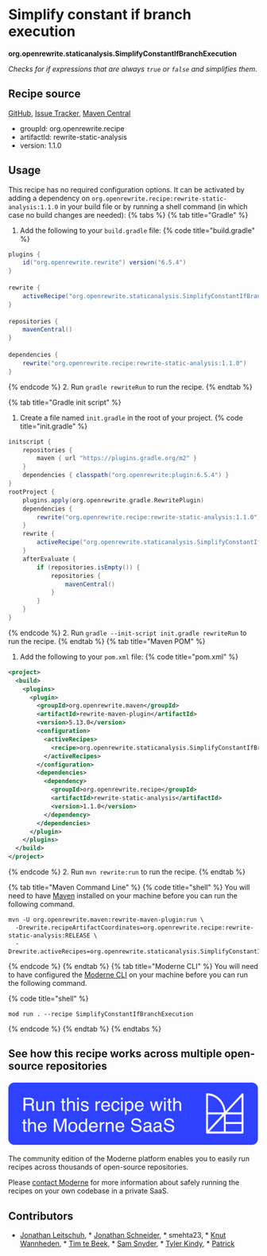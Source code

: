 # Simplify constant if branch execution

**org.openrewrite.staticanalysis.SimplifyConstantIfBranchExecution**

_Checks for if expressions that are always `true` or `false` and simplifies them._

## Recipe source

[GitHub](https://github.com/openrewrite/rewrite-static-analysis/blob/main/src/main/java/org/openrewrite/staticanalysis/SimplifyConstantIfBranchExecution.java), [Issue Tracker](https://github.com/openrewrite/rewrite-static-analysis/issues), [Maven Central](https://central.sonatype.com/artifact/org.openrewrite.recipe/rewrite-static-analysis/1.1.0/jar)

* groupId: org.openrewrite.recipe
* artifactId: rewrite-static-analysis
* version: 1.1.0


## Usage

This recipe has no required configuration options. It can be activated by adding a dependency on `org.openrewrite.recipe:rewrite-static-analysis:1.1.0` in your build file or by running a shell command (in which case no build changes are needed): 
{% tabs %}
{% tab title="Gradle" %}
1. Add the following to your `build.gradle` file:
{% code title="build.gradle" %}
```groovy
plugins {
    id("org.openrewrite.rewrite") version("6.5.4")
}

rewrite {
    activeRecipe("org.openrewrite.staticanalysis.SimplifyConstantIfBranchExecution")
}

repositories {
    mavenCentral()
}

dependencies {
    rewrite("org.openrewrite.recipe:rewrite-static-analysis:1.1.0")
}
```
{% endcode %}
2. Run `gradle rewriteRun` to run the recipe.
{% endtab %}

{% tab title="Gradle init script" %}
1. Create a file named `init.gradle` in the root of your project.
{% code title="init.gradle" %}
```groovy
initscript {
    repositories {
        maven { url "https://plugins.gradle.org/m2" }
    }
    dependencies { classpath("org.openrewrite:plugin:6.5.4") }
}
rootProject {
    plugins.apply(org.openrewrite.gradle.RewritePlugin)
    dependencies {
        rewrite("org.openrewrite.recipe:rewrite-static-analysis:1.1.0")
    }
    rewrite {
        activeRecipe("org.openrewrite.staticanalysis.SimplifyConstantIfBranchExecution")
    }
    afterEvaluate {
        if (repositories.isEmpty()) {
            repositories {
                mavenCentral()
            }
        }
    }
}
```
{% endcode %}
2. Run `gradle --init-script init.gradle rewriteRun` to run the recipe.
{% endtab %}
{% tab title="Maven POM" %}
1. Add the following to your `pom.xml` file:
{% code title="pom.xml" %}
```xml
<project>
  <build>
    <plugins>
      <plugin>
        <groupId>org.openrewrite.maven</groupId>
        <artifactId>rewrite-maven-plugin</artifactId>
        <version>5.13.0</version>
        <configuration>
          <activeRecipes>
            <recipe>org.openrewrite.staticanalysis.SimplifyConstantIfBranchExecution</recipe>
          </activeRecipes>
        </configuration>
        <dependencies>
          <dependency>
            <groupId>org.openrewrite.recipe</groupId>
            <artifactId>rewrite-static-analysis</artifactId>
            <version>1.1.0</version>
          </dependency>
        </dependencies>
      </plugin>
    </plugins>
  </build>
</project>
```
{% endcode %}
2. Run `mvn rewrite:run` to run the recipe.
{% endtab %}

{% tab title="Maven Command Line" %}
{% code title="shell" %}
You will need to have [Maven](https://maven.apache.org/download.cgi) installed on your machine before you can run the following command.

```shell
mvn -U org.openrewrite.maven:rewrite-maven-plugin:run \
  -Drewrite.recipeArtifactCoordinates=org.openrewrite.recipe:rewrite-static-analysis:RELEASE \
  -Drewrite.activeRecipes=org.openrewrite.staticanalysis.SimplifyConstantIfBranchExecution
```
{% endcode %}
{% endtab %}
{% tab title="Moderne CLI" %}
You will need to have configured the [Moderne CLI](https://docs.moderne.io/moderne-cli/cli-intro) on your machine before you can run the following command.

{% code title="shell" %}
```shell
mod run . --recipe SimplifyConstantIfBranchExecution
```
{% endcode %}
{% endtab %}
{% endtabs %}

## See how this recipe works across multiple open-source repositories

[![Moderne Link Image](/.gitbook/assets/ModerneRecipeButton.png)](https://app.moderne.io/recipes/org.openrewrite.staticanalysis.SimplifyConstantIfBranchExecution)

The community edition of the Moderne platform enables you to easily run recipes across thousands of open-source repositories.

Please [contact Moderne](https://moderne.io/product) for more information about safely running the recipes on your own codebase in a private SaaS.

## Contributors
* [Jonathan Leitschuh](mailto:jonathan.leitschuh@gmail.com), * [Jonathan Schneider](mailto:jkschneider@gmail.com), * smehta23, * [Knut Wannheden](mailto:knut@moderne.io), * [Tim te Beek](mailto:tim@moderne.io), * [Sam Snyder](mailto:sam@moderne.io), * [Tyler Kindy](mailto:me@tylerkindy.com), * [Patrick](mailto:patway99@gmail.com)
